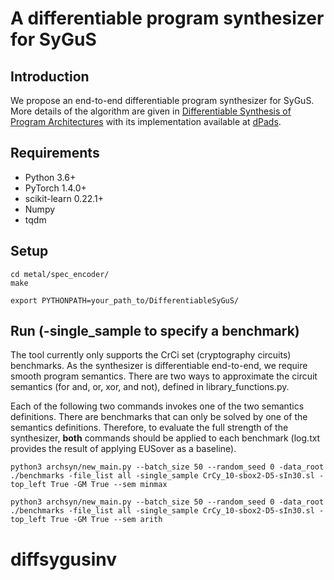 # A differentiable program synthesizer for SyGuS

## Introduction

We propose an end-to-end differentiable program synthesizer for SyGuS. More details of the algorithm are given in [Differentiable Synthesis of Program Architectures](https://proceedings.neurips.cc/paper/2021/file/5c5a93a042235058b1ef7b0ac1e11b67-Paper.pdf) with its implementation available at [dPads](https://github.com/RU-Automated-Reasoning-Group/dPads).


## Requirements
- Python 3.6+
- PyTorch 1.4.0+
- scikit-learn 0.22.1+
- Numpy
- tqdm


## Setup

```
cd metal/spec_encoder/
make
```

```
export PYTHONPATH=your_path_to/DifferentiableSyGuS/
```

## Run (-single_sample to specify a benchmark) 

The tool currently only supports the CrCi set (cryptography circuits) benchmarks. As the synthesizer is differentiable end-to-end, we require smooth program semantics. There are two ways to approximate the circuit semantics (for and, or, xor, and not), defined in library_functions.py. 

Each of the following two commands invokes one of the two semantics definitions. There are benchmarks that can only be solved by one of the semantics definitions. Therefore, to evaluate the full strength of the synthesizer, **both** commands should be applied to each benchmark (log.txt provides the result of applying EUSover as a baseline).

```
python3 archsyn/new_main.py --batch_size 50 --random_seed 0 -data_root ./benchmarks -file_list all -single_sample CrCy_10-sbox2-D5-sIn30.sl -top_left True -GM True --sem minmax
```

```
python3 archsyn/new_main.py --batch_size 50 --random_seed 0 -data_root ./benchmarks -file_list all -single_sample CrCy_10-sbox2-D5-sIn30.sl -top_left True -GM True --sem arith
```
# diffsygusinv
